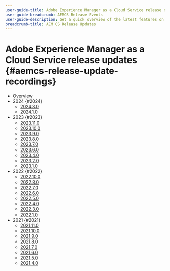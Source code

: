 ```yaml
---
user-guide-title: Adobe Experience Manager as a Cloud Service release overview
user-guide-breadcrumb: AEMCS Release Events
user-guide-description: Get a quick overview of the latest features on Adobe Experience Manager as a Cloud Service
breadcrumb-title: AEM CS Release Updates
---
```


# Adobe Experience Manager as a Cloud Service release updates {#aemcs-release-update-recordings}

+ [Overview](overview.md)
+ 2024 {#2024}
  + [2024.3.0](2024/2024-3-0.md) 
  + [2024.1.0](2024/2024-1-0.md)
+ 2023 {#2023}
  + [2023.11.0](2023/2023-11-0.md)
  + [2023.10.0](2023/2023-10-0.md)
  + [2023.9.0](2023/2023-9-0.md)
  + [2023.8.0](2023/2023-8-0.md)
  + [2023.7.0](2023/2023-7-0.md)
  + [2023.6.0](2023/2023-6-0.md)
  + [2023.4.0](2023/2023-4-0.md)
  + [2023.2.0](2023/2023-2-0.md)
  + [2023.1.0](2023/2023-1-0.md)
+ 2022 {#2022}
  + [2022.10.0](2022/2022-10-0.md)
  + [2022.8.0](2022/2022-8-0.md)
  + [2022.7.0](2022/2022-7-0.md)
  + [2022.6.0](2022/2022-6-0.md)
  + [2022.5.0](2022/2022-5-0.md)
  + [2022.4.0](2022/2022-4-0.md)
  + [2022.3.0](2022/2022-3-0.md)
  + [2022.1.0](2022/2022-1-0.md)
+ 2021 {#2021}
  + [2021.11.0](2021/2021-11-0.md)
  + [2021.10.0](2021/2021-10-0.md)
  + [2021.9.0](2021/2021-9-0.md)
  + [2021.8.0](2021/2021-8-0.md)
  + [2021.7.0](2021/2021-7-0.md)
  + [2021.6.0](2021/2021-6-0.md)
  + [2021.5.0](2021/2021-5-0.md)
  + [2021.4.0](2021/2021-4-0.md)
